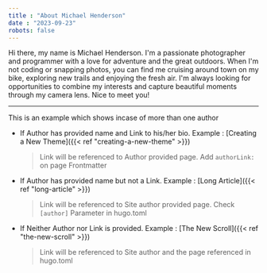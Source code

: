 ```yaml
---
title : "About Michael Henderson"
date : "2023-09-23"
robots: false
---
```


Hi there, my name is Michael Henderson. I'm a passionate photographer and programmer with a love for adventure and the great outdoors. When I'm not coding or snapping photos, you can find me cruising around town on my bike, exploring new trails and enjoying the fresh air. I'm always looking for opportunities to combine my interests and capture beautiful moments through my camera lens. Nice to meet you!

---

This is an example which shows incase of more than one author

- If Author has provided name and Link to his/her bio. Example : [Creating a New Theme]({{< ref "creating-a-new-theme" >}})
    > Link will be referenced to Author provided page. Add `authorLink:` on page Frontmatter

- If Author has provided name but not a Link. Example : [Long Article]({{< ref "long-article" >}})
    > Link will be referenced to Site author provided page. Check `[author]` Parameter in hugo.toml

- If Neither Author nor Link is provided. Example : [The New Scroll]({{< ref "the-new-scroll" >}})
    > Link will be referenced to Site author and the page referenced in hugo.toml